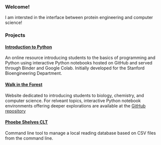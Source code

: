 ### Welcome!

I am intersted in the interface between protein engineering and computer science!

### Projects

#### [Introduction to Python](https://github.com/anthony-agbay/introduction-to-python)
An online resource introducing students to the basics of programming and Python using interactive Python notebooks hosted on GitHub and served through Binder and Google Colab. Initially developed for the Stanford Bioengineering Department.

#### [Walk in the Forest](https://walkintheforest.com)
Website dedicated to introducing students to biology, chemistry, and computer science. For relveant topics, interactive Python notebook environments offering deeper explorations are available at the [GitHub repository](https://github.com/anthony-agbay/walk-in-the-forest)

#### [Phoebe Shelves CLT](https://github.com/anthony-agbay/phoebe-shelves-clt)
Command line tool to manage a local reading database based on CSV files from the command line.

<!--
**anthony-agbay/anthony-agbay** is a ✨ _special_ ✨ repository because its `README.md` (this file) appears on your GitHub profile.

Here are some ideas to get you started:

- 🔭 I’m currently working on ...
- 🌱 I’m currently learning ...
- 👯 I’m looking to collaborate on ...
- 🤔 I’m looking for help with ...
- 💬 Ask me about ...
- 📫 How to reach me: ...
- 😄 Pronouns: ...
- ⚡ Fun fact: ...
-->
